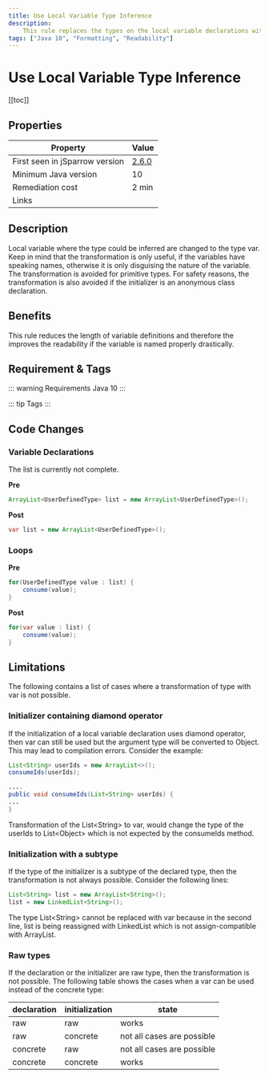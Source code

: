 ```yaml
---
title: Use Local Variable Type Inference
description:
    This rule replaces the types on the local variable declarations with the var keyword introduced in Java 10.
tags: ["Java 10", "Formatting", "Readability"]
---
```


# Use Local Variable Type Inference

[[toc]]

## Properties

| Property                        | Value |
| ------------------------------- | ----- |
| First seen in jSparrow version  | [2.6.0](/eclipse/release-notes.html#_2-6-0)   |
| Minimum Java version            | 10   |
| Remediation cost                | 2 min |
| Links                           |  |

## Description

Local variable where the type could be inferred are changed to the type var. Keep in mind that the transformation is only useful, if the variables have speaking names, otherwise it is only disguising the nature of the variable.
The transformation is avoided for primitive types. For safety reasons, the transformation is also avoided if the initializer is an anonymous class declaration.

## Benefits

This rule reduces the length of variable definitions and therefore the improves the readability if the variable is named properly drastically.

## Requirement & Tags

::: warning Requirements
Java 10
:::

::: tip Tags
<TagLinks />
:::

## Code Changes

### Variable Declarations

The list is currently not complete.

__Pre__

``` java
ArrayList<UserDefinedType> list = new ArrayList<UserDefinedType>();
```
__Post__

``` java
var list = new ArrayList<UserDefinedType>();
```

### Loops

__Pre__

``` java
for(UserDefinedType value : list) {
    consume(value);
}
```

__Post__

``` java
for(var value : list) {
    consume(value);
}
```


## Limitations

The following contains a list of cases where a transformation of type with var is not possible.

### Initializer containing  diamond operator
If the initialization of a local variable declaration uses diamond operator, then var can still be used but the argument type will be converted to Object. This may lead to compilation errors. Consider the example:

``` java
List<String> userIds = new ArrayList<>();
consumeIds(userIds);

....
public void consumeIds(List<String> userIds) {
...
}
```

Transformation of the List&lt;String&gt; to var, would change the type of the userIds to List&lt;Object&gt; which is not expected by the consumeIds method.

### Initialization with a subtype
If the type of the initializer is a  subtype of the declared type, then the transformation is not always possible. Consider the following lines:

``` java
List<String> list = new ArrayList<String>();
list = new LinkedList<String>();
```
The type List&lt;String&gt; cannot be replaced with var because in the second line, list is being reassigned with LinkedList which is not assign-compatible with ArrayList.

### Raw types
If the declaration or the initializer are raw type, then the transformation is not possible. The following table shows the cases when a var can be used instead of the concrete type:

|declaration|initialization|state|
|-|-|-|
|raw|raw| works|
|raw|concrete|not all cases are possible |
|concrete|raw|not all cases are possible |
|concrete|concrete|works |
